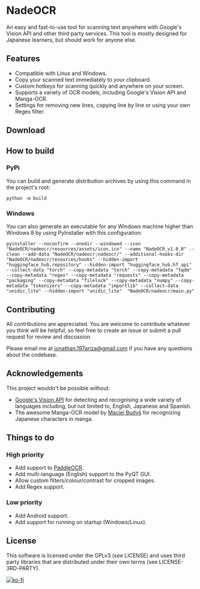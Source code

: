 # NadeOCR
An easy and fast-to-use tool for scanning text anywhere with Google's Vision API and other third party services. This tool is mostly designed for Japanese learners, but should work for anyone else.

## Features
- Compatible with Linux and Windows.
- Copy your scanned text immediately to your clipboard.
- Custom hotkeys for scanning quickly and anywhere on your screen.
- Supports a variety of OCR models, including Google's Vision API and Manga-OCR.
- Settings for removing new lines, copying line by line or using your own Regex filter.

## Download

## How to build
### PyPi
You can build and generate distribution archives by using this command in the project's root:
```
python -m build
```

### Windows
You can also generate an executable for any Windows machine higher than Windows 8 by using PyInstaller with this configuration:
```
pyinstaller --noconfirm --onedir --windowed --icon "NadeOCR/nadeocr/resources/assets/icon.ico" --name "NadeOCR_v1.0.0" --clean --add-data "NadeOCR/nadeocr;nadeocr/" --additional-hooks-dir "NadeOCR/nadeocr/resources/hooks" --hidden-import "huggingface_hub.repository" --hidden-import "huggingface_hub.hf_api" --collect-data "torch" --copy-metadata "torch" --copy-metadata "tqdm" --copy-metadata "regex" --copy-metadata "requests" --copy-metadata "packaging" --copy-metadata "filelock" --copy-metadata "numpy" --copy-metadata "tokenizers" --copy-metadata "importlib" --collect-data "unidic_lite" --hidden-import "unidic_lite"  "NadeOCR/nadeocr/main.py"
```

## Contributing
All contributions are appreciated. You are welcome to contribute whatever you think will be helpful, so feel free to create an issue or submit a pull request for review and discussion.

Please email me at <jonathan.197ariza@gmail.com> if you have any questions about the codebase.

## Acknowledgements
This project wouldn't be possible without:
- [Google's Vision API](https://cloud.google.com/vision) for detecting and recognising a wide variety of languages including, but not limited to, English, Japanese and Spanish.
- The awesome Manga-OCR model by [Maciej Budyś](https://github.com/kha-white) for recognizing Japanese characters in manga.

## Things to do
### High priority
- Add support to [PaddleOCR]([https://github.com/PaddlePaddle/PaddleOCR).
- Add multi-language (English) support to the PyQT GUI. 
- Allow custom filters/colour/contrast for cropped images.
- Add Regex support.
### Low priority 
- Add Android support.
- Add support for running on startup (Windows/Linux).

## License
This software is licensed under the GPLv3 (see LICENSE) and uses third party libraries that are distributed under their own terms (see LICENSE-3RD-PARTY).

[![ko-fi](https://ko-fi.com/img/githubbutton_sm.svg)](https://ko-fi.com/P5P3EID5N)
